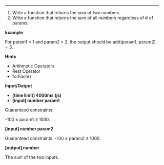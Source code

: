 

---
1. Write a function that returns the sum of two numbers.
2. Write a function that returns the sum of all numbers regardless of # of params.

**Example**

For param1 = 1 and param2 = 2, the output should be
add(param1, param2) = 3.

**Hints**
-   Arithmetic Operators
-   Rest Operator
-   forEach()

**Input/Output**

- **[time limit] 4000ms (js)**
- **[input] number param1**

Guaranteed constraints:

-100 ≤ param1 ≤ 1000.

**[input] number param2**

Guaranteed constraints:
-100 ≤ param2 ≤ 1000.

**[output] number**

The sum of the two inputs.